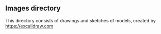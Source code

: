 ## Images directory

This directory consists of drawings and sketches of models, created by https://excalidraw.com
